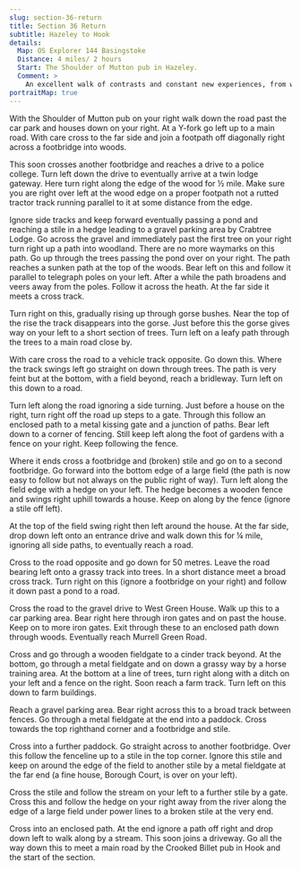 ```yaml
---
slug: section-36-return
title: Section 36 Return
subtitle: Hazeley to Hook
details:
  Map: OS Explorer 144 Basingstoke
  Distance: 4 miles/ 2 hours
  Start: The Shoulder of Mutton pub in Hazeley.
  Comment: >
    An excellent walk of contrasts and constant new experiences, from woodland paths to heathland, field edges and secret secluded ways only accessible to walkers. Enjoy the excellent West Green House and the impressive Borough Court. Seen on this walk, deer, woodpecker, heron, butterflies and Gloucester Old Spots. There are many stiles.
portraitMap: true
---
```

With the Shoulder of Mutton pub on your right walk down the road past the car park and houses down on your right. At a Y-fork go left up to a main road. With care cross to the far side and join a footpath off diagonally right across a footbridge into woods.

This soon crosses another footbridge and reaches a drive to a police college. Turn left down the drive to eventually arrive at a twin lodge gateway. Here turn right along the edge of the wood for ½ mile. Make sure you are right over left at the wood edge on a proper footpath not a rutted tractor track running parallel to it at some distance from the edge.

Ignore side tracks and keep forward eventually passing a pond and reaching a stile in a hedge leading to a gravel parking area by Crabtree Lodge. Go across the gravel and immediately past the first tree on your right turn right up a path into woodland. There are no more waymarks on this path. Go up through the trees passing the pond over on your right. The path reaches a sunken path at the top of the woods. Bear left on this and follow it parallel to telegraph poles on your left. After a while the path broadens and veers away from the poles. Follow it across the heath. At the far side it meets a cross track.

Turn right on this, gradually rising up through gorse bushes. Near the top of the rise the track disappears into the gorse. Just before this the gorse gives way on your left to a short section of trees. Turn left on a leafy path through the trees to a main road close by.

With care cross the road to a vehicle track opposite. Go down this. Where the track swings left go straight on down through trees. The path is very feint but at the bottom, with a field beyond, reach a bridleway. Turn left on this down to a road.

Turn left along the road ignoring a side turning. Just before a house on the right, turn right off the road up steps to a gate. Through this follow an enclosed path to a metal kissing gate and a junction of paths. Bear left down to a corner of fencing. Still keep left along the foot of gardens with a fence on your right. Keep following the fence.

Where it ends cross a footbridge and (broken) stile and go on to a second footbridge. Go forward into the bottom edge of a large field (the path is now easy to follow but not always on the public right of way). Turn left along the field edge with a hedge on your left. The hedge becomes a wooden fence and swings right uphill towards a house. Keep on along by the fence (ignore a stile off left).

At the top of the field swing right then left around the house. At the far side, drop down left onto an entrance drive and walk down this for ¼ mile, ignoring all side paths, to eventually reach a road.

Cross to the road opposite and go down for 50 metres. Leave the road bearing left onto a grassy track into trees. In a short distance meet a broad cross track. Turn right on this (ignore a footbridge on your right) and follow it down past a pond to a road.

Cross the road to the gravel drive to West Green House. Walk up this to a car parking area. Bear right here through iron gates and on past the house. Keep on to more iron gates. Exit through these to an enclosed path down through woods. Eventually reach Murrell Green Road.

Cross and go through a wooden fieldgate to a cinder track beyond. At the bottom, go through a metal fieldgate and on down a grassy way by a horse training area. At the bottom at a line of trees, turn right along with a ditch on your left and a fence on the right. Soon reach a farm track. Turn left on this down to farm buildings.

Reach a gravel parking area. Bear right across this to a broad track between fences. Go through a metal fieldgate at the end into a paddock. Cross towards the top righthand corner and a footbridge and stile.

Cross into a further paddock. Go straight across to another footbridge. Over this follow the fenceline up to a stile in the top corner. Ignore this stile and keep on around the edge of the field to another stile by a metal fieldgate at the far end (a fine house, Borough Court, is over on your left).

Cross the stile and follow the stream on your left to a further stile by a gate. Cross this and follow the hedge on your right away from the river along the edge of a large field under power lines to a broken stile at the very end.

Cross into an enclosed path. At the end ignore a path off right and drop down left to walk along by a stream. This soon joins a driveway. Go all the way down this to meet a main road by the Crooked Billet pub in Hook and the start of the section.

